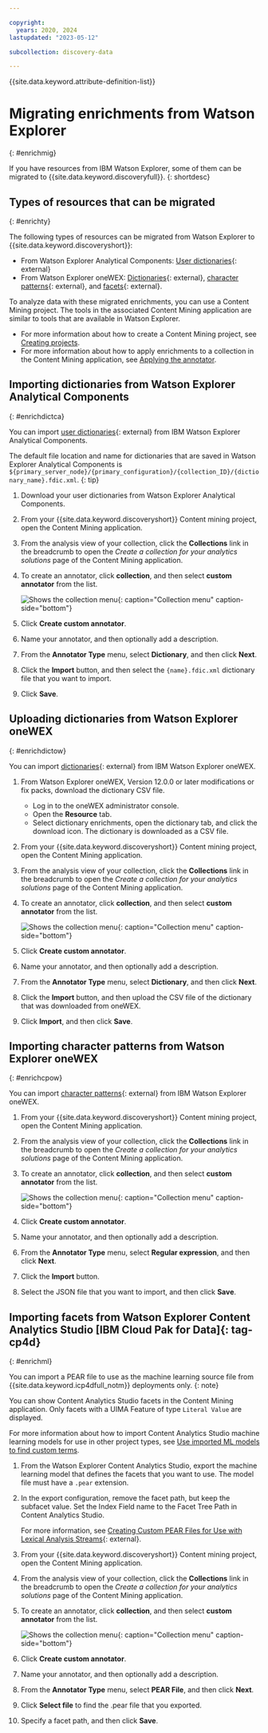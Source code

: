 ```yaml
---

copyright:
  years: 2020, 2024
lastupdated: "2023-05-12"

subcollection: discovery-data

---
```


{{site.data.keyword.attribute-definition-list}}

# Migrating enrichments from Watson Explorer
{: #enrichmig}

If you have resources from IBM Watson Explorer, some of them can be migrated to {{site.data.keyword.discoveryfull}}.
{: shortdesc}

## Types of resources that can be migrated
{: #enrichty}

The following types of resources can be migrated from Watson Explorer to {{site.data.keyword.discoveryshort}}:

- From Watson Explorer Analytical Components: [User dictionaries](https://www.ibm.com/support/knowledgecenter/en/SS8NLW_12.0.0/com.ibm.discovery.es.ad.doc/iiysatauserdict.html){: external}
- From Watson Explorer oneWEX: [Dictionaries](https://www.ibm.com/support/knowledgecenter/en/SS8NLW_12.0.0/com.ibm.watson.wex.ee.doc/c_ce_adm_dict_ann.html){: external}, [character patterns](https://www.ibm.com/support/knowledgecenter/en/SS8NLW_12.0.0/com.ibm.watson.wex.ee.doc/c_ce_adm_char_ann.html){: external}, and [facets](https://www.ibm.com/docs/en/watson-explorer/12.0.x?topic=las-creating-custom-pear-files-use-lexical-analysis-streams){: external}.

To analyze data with these migrated enrichments, you can use a Content Mining project. The tools in the associated Content Mining application are similar to tools that are available in Watson Explorer. 

-   For more information about how to create a Content Mining project, see [Creating projects](/docs/discovery-data?topic=discovery-data-projects).
-   For more information about how to apply enrichments to a collection in the Content Mining application, see [Applying the annotator](/docs/discovery-data?topic=discovery-data-cm-custom-annotator#cm-custom-annotator-deploy).

## Importing dictionaries from Watson Explorer Analytical Components
{: #enrichdictca}

You can import [user dictionaries](https://www.ibm.com/support/knowledgecenter/en/SS8NLW_12.0.0/com.ibm.discovery.es.ad.doc/iiysatauserdict.html){: external} from IBM Watson Explorer Analytical Components.

The default file location and name for dictionaries that are saved in Watson Explorer Analytical Components is `${primary_server_node}/{primary_configuration}/{collection_ID}/{dictionary_name}.fdic.xml`.
{: tip}

1.  Download your user dictionaries from Watson Explorer Analytical Components.
1.  From your {{site.data.keyword.discoveryshort}} Content mining project, open the Content Mining application.
1.  From the analysis view of your collection, click the **Collections** link in the breadcrumb to open the *Create a collection for your analytics solutions* page of the Content Mining application.

1.  To create an annotator, click **collection**, and then select **custom annotator** from the list.

    ![Shows the collection menu](images/cm-collection-menu.png){: caption="Collection menu" caption-side="bottom"}

1.  Click **Create custom annotator**.
1.  Name your annotator, and then optionally add a description.
1.  From the **Annotator Type** menu, select **Dictionary**, and then click **Next**.
1.  Click the **Import** button, and then select the `{name}.fdic.xml` dictionary file that you want to import.
1.  Click **Save**.

## Uploading dictionaries from Watson Explorer oneWEX
{: #enrichdictow}

You can import [dictionaries](https://www.ibm.com/support/knowledgecenter/en/SS8NLW_12.0.0/com.ibm.watson.wex.ee.doc/c_ce_adm_dict_ann.html){: external} from IBM Watson Explorer oneWEX.

1.  From Watson Explorer oneWEX, Version 12.0.0 or later modifications or fix packs, download the dictionary CSV file.

    -   Log in to the oneWEX administrator console.
    -   Open the **Resource** tab.
    -   Select dictionary enrichments, open the dictionary tab, and click the download icon. The dictionary is downloaded as a CSV file.

1.  From your {{site.data.keyword.discoveryshort}} Content mining project, open the Content Mining application.
1.  From the analysis view of your collection, click the **Collections** link in the breadcrumb to open the *Create a collection for your analytics solutions* page of the Content Mining application.

1.  To create an annotator, click **collection**, and then select **custom annotator** from the list.

    ![Shows the collection menu](images/cm-collection-menu.png){: caption="Collection menu" caption-side="bottom"}

1.  Click **Create custom annotator**.
1.  Name your annotator, and then optionally add a description.
1.  From the **Annotator Type** menu, select **Dictionary**, and then click **Next**.
1.  Click the **Import** button, and then upload the CSV file of the dictionary that was downloaded from oneWEX.
1.  Click **Import**, and then click **Save**.

## Importing character patterns from Watson Explorer oneWEX
{: #enrichcpow}

You can import [character patterns](https://www.ibm.com/support/knowledgecenter/en/SS8NLW_12.0.0/com.ibm.watson.wex.ee.doc/c_ce_adm_char_ann.html){: external} from IBM Watson Explorer oneWEX.

1.  From your {{site.data.keyword.discoveryshort}} Content mining project, open the Content Mining application.
1.  From the analysis view of your collection, click the **Collections** link in the breadcrumb to open the *Create a collection for your analytics solutions* page of the Content Mining application.

1.  To create an annotator, click **collection**, and then select **custom annotator** from the list.

    ![Shows the collection menu](images/cm-collection-menu.png){: caption="Collection menu" caption-side="bottom"}

1.  Click **Create custom annotator**.
1.  Name your annotator, and then optionally add a description.
1.  From the **Annotator Type** menu, select **Regular expression**, and then click **Next**.
1.  Click the **Import** button.
1.  Select the JSON file that you want to import, and then click **Save**.

## Importing facets from Watson Explorer Content Analytics Studio [IBM Cloud Pak for Data]{: tag-cp4d}
{: #enrichml}

You can import a PEAR file to use as the machine learning source file from {{site.data.keyword.icp4dfull_notm}} deployments only.
{: note}

You can show Content Analytics Studio facets in the Content Mining application. Only facets with a UIMA Feature of type `Literal Value` are displayed.

For more information about how to import Content Analytics Studio machine learning models for use in other project types, see [Use imported ML models to find custom terms](/docs/discovery-data?topic=discovery-data-domain-ml).

1.  From the Watson Explorer Content Analytics Studio, export the machine learning model that defines the facets that you want to use. The model file must have a `.pear` extension.
1.  In the export configuration, remove the facet path, but keep the subfacet value. Set the Index Field name to the Facet Tree Path in Content Analytics Studio.

    For more information, see [Creating Custom PEAR Files for Use with Lexical Analysis Streams](https://www.ibm.com/docs/en/watson-explorer/12.0.x?topic=las-creating-custom-pear-files-use-lexical-analysis-streams){: external}.
1.  From your {{site.data.keyword.discoveryshort}} Content mining project, open the Content Mining application.
1.  From the analysis view of your collection, click the **Collections** link in the breadcrumb to open the *Create a collection for your analytics solutions* page of the Content Mining application.

1.  To create an annotator, click **collection**, and then select **custom annotator** from the list.

    ![Shows the collection menu](images/cm-collection-menu.png){: caption="Collection menu" caption-side="bottom"}

1.  Click **Create custom annotator**.
1.  Name your annotator, and then optionally add a description.
1.  From the **Annotator Type** menu, select **PEAR File**, and then click **Next**.
1.  Click **Select file** to find the .pear file that you exported.
1.  Specify a facet path, and then click **Save**.
